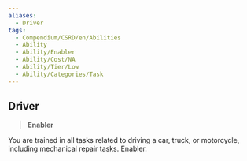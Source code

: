 ```yaml
---
aliases:
  - Driver
tags:
  - Compendium/CSRD/en/Abilities
  - Ability
  - Ability/Enabler
  - Ability/Cost/NA
  - Ability/Tier/Low
  - Ability/Categories/Task
---
```

  
    
## Driver    
>**Enabler**  
    
You are trained in all tasks related to driving a car, truck, or motorcycle, including mechanical repair tasks. Enabler.